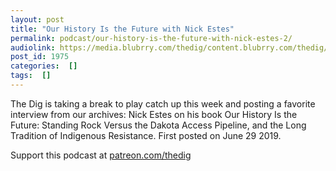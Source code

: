 ```yaml
---
layout: post
title: "Our History Is the Future with Nick Estes"
permalink: podcast/our-history-is-the-future-with-nick-estes-2/
audiolink: https://media.blubrry.com/thedig/content.blubrry.com/thedig/The_Dig-EP_311-Estes.mp3
post_id: 1975
categories:  []
tags:  []
---
```


The Dig is taking a break to play catch up this week and posting a favorite interview from our archives: Nick Estes on his book Our History Is the Future: Standing Rock Versus the Dakota Access Pipeline, and the Long Tradition of Indigenous Resistance. First posted on June 29 2019.

Support this podcast at [patreon.com/thedig](patreon.com/thedig)
